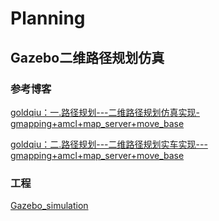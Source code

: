 # Planning

## Gazebo二维路径规划仿真

### 参考博客

[goldqiu：一.路径规划---二维路径规划仿真实现-gmapping+amcl+map_server+move_base](https://zhuanlan.zhihu.com/p/455852721)

[goldqiu：二.路径规划---二维路径规划实车实现---gmapping+amcl+map_server+move_base](https://zhuanlan.zhihu.com/p/457770455)

### 工程

[Gazebo_simulation](https://github.com/goldqiu/Mapping-Localization-Planning-Learning/tree/main/Planning/Gazebo_simulation)